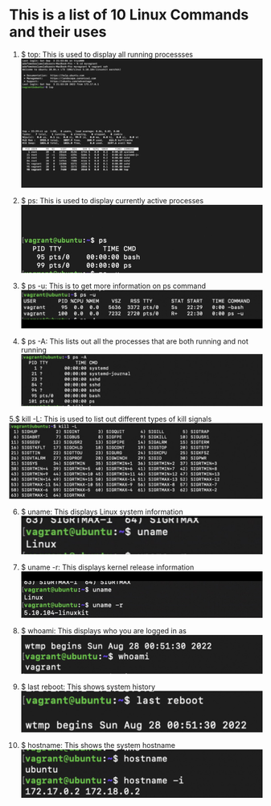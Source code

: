 # This is a list of 10 Linux Commands and their uses

1. $ top: This is used to display all running processses ![an image of top command](IMG_8590.jpg) 


2. $ ps: This is used to display currently active processes ![an image pf ps command](IMG_8591.jpg)


3. $ ps -u: This is to get more information on ps command ![an image of ps -u command](IMG_8592.jpg)


4. $ ps -A: This lists out all the processes that are both running and not running ![an image of ps -A command](IMG_8593.jpg)


5.$ kill -L: This is used to list out different types of kill signals ![an image of kill -L command](IMG_8594.jpg)


6. $ uname: This displays Linux system information ![an image of uname command](IMG_8596.jpg)


7. $ uname -r: This displays kernel release information ![an image uname -r command](IMG_8598.jpg)


8. $ whoami: This displays who you are logged in as ![an image of whoami command](IMG_8599.jpg)


9. $ last reboot: This shows system history ![an image of last reboot command](IMG_8600.jpg)



10. $ hostname: This shows the system hostname ![an image of hostname command](IMG_8601.jpg)